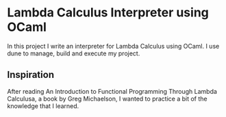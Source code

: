 # Lambda Calculus Interpreter using OCaml 
In this project I write an interpreter for Lambda Calculus using OCaml. I use dune to manage, build and execute my project. 

## Inspiration 
After reading An Introduction to Functional Programming Through Lambda Calculusa, a book by Greg Michaelson, I wanted to practice a bit of the knowledge that I learned. 